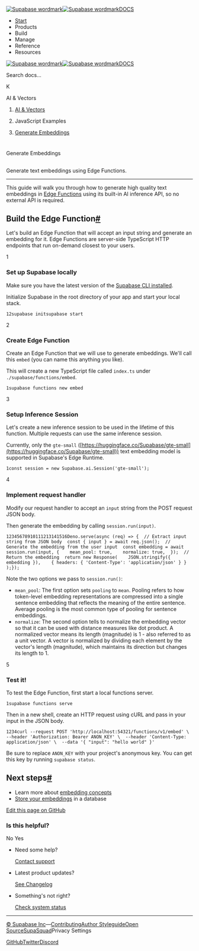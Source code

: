 [![Supabase wordmark](https://supabase.com/docs/_next/image?url=%2Fdocs%2Fsupabase-dark.svg&w=256&q=75&dpl=dpl_5BYG5BkQhU19GEfZfhcgAbeGcRQo)![Supabase wordmark](https://supabase.com/docs/_next/image?url=%2Fdocs%2Fsupabase-light.svg&w=256&q=75&dpl=dpl_5BYG5BkQhU19GEfZfhcgAbeGcRQo)DOCS](https://supabase.com/docs)

-   [Start](https://supabase.com/docs/guides/getting-started)
-   Products
-   Build
-   Manage
-   Reference
-   Resources

[![Supabase wordmark](https://supabase.com/docs/_next/image?url=%2Fdocs%2Fsupabase-dark.svg&w=256&q=75&dpl=dpl_5BYG5BkQhU19GEfZfhcgAbeGcRQo)![Supabase wordmark](https://supabase.com/docs/_next/image?url=%2Fdocs%2Fsupabase-light.svg&w=256&q=75&dpl=dpl_5BYG5BkQhU19GEfZfhcgAbeGcRQo)DOCS](https://supabase.com/docs)

Search docs...

K

AI & Vectors

1.  [AI & Vectors](https://supabase.com/docs/guides/ai)

3.  JavaScript Examples

5.  [Generate Embeddings](https://supabase.com/docs/guides/ai/quickstarts/generate-text-embeddings)

# 

Generate Embeddings

## 

Generate text embeddings using Edge Functions.

* * *

This guide will walk you through how to generate high quality text embeddings in [Edge Functions](https://supabase.com/docs/guides/functions) using its built-in AI inference API, so no external API is required.

## Build the Edge Function[#](#build-the-edge-function)

Let's build an Edge Function that will accept an input string and generate an embedding for it. Edge Functions are server-side TypeScript HTTP endpoints that run on-demand closest to your users.

1

### Set up Supabase locally

Make sure you have the latest version of the [Supabase CLI installed](https://supabase.com/docs/guides/cli/getting-started).

Initialize Supabase in the root directory of your app and start your local stack.

```
12supabase initsupabase start
```

2

### Create Edge Function

Create an Edge Function that we will use to generate embeddings. We'll call this `embed` (you can name this anything you like).

This will create a new TypeScript file called `index.ts` under `./supabase/functions/embed`.

```
1supabase functions new embed
```

3

### Setup Inference Session

Let's create a new inference session to be used in the lifetime of this function. Multiple requests can use the same inference session.

Currently, only the `gte-small` ([https://huggingface.co/Supabase/gte-small](https://huggingface.co/Supabase/gte-small)) text embedding model is supported in Supabase's Edge Runtime.

```
1const session = new Supabase.ai.Session('gte-small');
```

4

### Implement request handler

Modify our request handler to accept an `input` string from the POST request JSON body.

Then generate the embedding by calling `session.run(input)`.

```
12345678910111213141516Deno.serve(async (req) => {  // Extract input string from JSON body  const { input } = await req.json();  // Generate the embedding from the user input  const embedding = await session.run(input, {    mean_pool: true,    normalize: true,  });  // Return the embedding  return new Response(    JSON.stringify({ embedding }),    { headers: { 'Content-Type': 'application/json' } }  );});
```

Note the two options we pass to `session.run()`:

-   `mean_pool`: The first option sets `pooling` to `mean`. Pooling refers to how token-level embedding representations are compressed into a single sentence embedding that reflects the meaning of the entire sentence. Average pooling is the most common type of pooling for sentence embeddings.
-   `normalize`: The second option tells to normalize the embedding vector so that it can be used with distance measures like dot product. A normalized vector means its length (magnitude) is 1 - also referred to as a unit vector. A vector is normalized by dividing each element by the vector's length (magnitude), which maintains its direction but changes its length to 1.

5

### Test it!

To test the Edge Function, first start a local functions server.

```
1supabase functions serve
```

Then in a new shell, create an HTTP request using cURL and pass in your input in the JSON body.

```
1234curl --request POST 'http://localhost:54321/functions/v1/embed' \  --header 'Authorization: Bearer ANON_KEY' \  --header 'Content-Type: application/json' \  --data '{ "input": "hello world" }'
```

Be sure to replace `ANON_KEY` with your project's anonymous key. You can get this key by running `supabase status`.

## Next steps[#](#next-steps)

-   Learn more about [embedding concepts](https://supabase.com/docs/guides/ai/concepts)
-   [Store your embeddings](https://supabase.com/docs/guides/ai/vector-columns) in a database

[Edit this page on GitHub](https://github.com/supabase/supabase/blob/master/apps/docs/content/guides/ai/quickstarts/generate-text-embeddings.mdx)

### Is this helpful?

No Yes

-   Need some help?
    
    [Contact support](https://supabase.com/support)
-   Latest product updates?
    
    [See Changelog](https://supabase.com/changelog)
-   Something's not right?
    
    [Check system status](https://status.supabase.com/)

* * *

[© Supabase Inc](https://supabase.com/)—[Contributing](https://github.com/supabase/supabase/blob/master/apps/docs/DEVELOPERS.md)[Author Styleguide](https://github.com/supabase/supabase/blob/master/apps/docs/CONTRIBUTING.md)[Open Source](https://supabase.com/open-source)[SupaSquad](https://supabase.com/supasquad)Privacy Settings

[GitHub](https://github.com/supabase/supabase)[Twitter](https://twitter.com/supabase)[Discord](https://discord.supabase.com/)